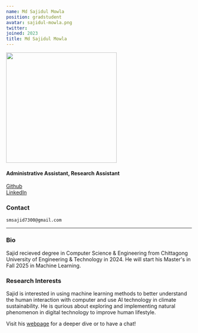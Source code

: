 ```yaml
---
name: Md Sajidul Mowla
position: gradstudent
avatar: sajidul-mowla.png
twitter:
joined: 2023
title: Md Sajidul Mowla
---
```


<img width="300" src="{{site.baseurl}}/images/people/{{page.avatar}}" data-action="zoom">

<h4>Administrative Assistant, Research Assistant</h4>

<a href="https://github.com/sajid73"><i class="fa fa-github"></i> Github</a><br>
<a href="https://www.linkedin.com/in/sajid73"><i class="fa fa-linkedin"></i> LinkedIn</a>

### Contact

<i class="fa fa-envelope-o"></i>  `smsajid7300@gmail.com`<br>

<hr>

### Bio

Sajid recieved degree in Computer Science & Engineering from Chittagong University of Engineering & Technology in 2024. He will start his Master's in Fall 2025 in Machine Learning.

### Research Interests

Sajid is interested in using machine learning methods to better understand the human interaction with computer and use AI technology in climate sustainability. He is qurious about exploring and implementing natural phenomenon in digital technology to improve human lifestyle.

Visit his [webpage](https://sajid73.github.io/) for a deeper dive or to have a chat!